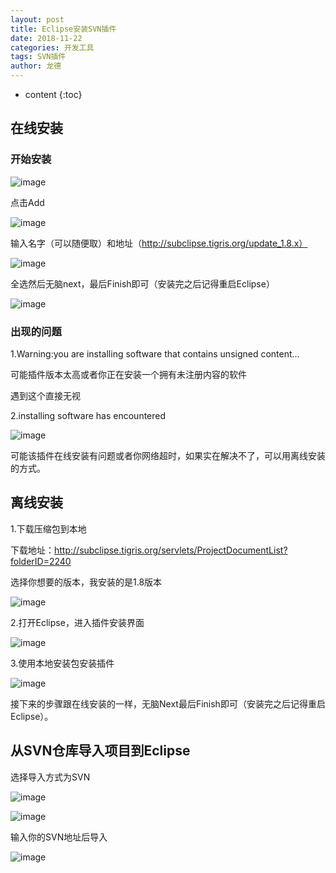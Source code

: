```yaml
---
layout: post
title: Eclipse安装SVN插件
date: 2018-11-22
categories: 开发工具
tags: SVN插件
author: 龙德
---
```


* content
{:toc}

## 在线安装

### 开始安装

![image](/assets/20181122124759.jpg)




点击Add

![image](/assets/20181122124847.jpg)

输入名字（可以随便取）和地址（http://subclipse.tigris.org/update_1.8.x）

![image](/assets/20181122125039.jpg)

全选然后无脑next，最后Finish即可（安装完之后记得重启Eclipse）

![image](/assets/4a34yk7lrv.jpeg)

### 出现的问题

1.Warning:you are installing software that contains unsigned content...

可能插件版本太高或者你正在安装一个拥有未注册内容的软件

遇到这个直接无视

2.installing software has encountered

![image](/assets/qyysz48h1u.jpeg)

可能该插件在线安装有问题或者你网络超时，如果实在解决不了，可以用离线安装的方式。

## 离线安装

1.下载压缩包到本地

下载地址：http://subclipse.tigris.org/servlets/ProjectDocumentList?folderID=2240

选择你想要的版本，我安装的是1.8版本

![image](/assets/20181123180127.jpg)

2.打开Eclipse，进入插件安装界面

![image](/assets/20181122124759.jpg)

3.使用本地安装包安装插件

![image](/assets/53358777td3f1f715cdfb&690.jpg)

接下来的步骤跟在线安装的一样，无脑Next最后Finish即可（安装完之后记得重启Eclipse）。

## 从SVN仓库导入项目到Eclipse

选择导入方式为SVN

![image](/assets/20181122133859.jpg)

![image](/assets/20181122134015.jpg)

输入你的SVN地址后导入

![image](/assets/20181122134124.jpg)